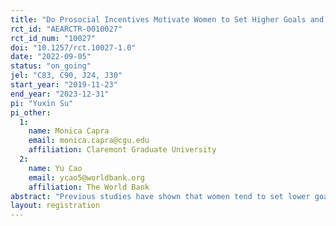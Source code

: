 ```yaml
---
title: "Do Prosocial Incentives Motivate Women to Set Higher Goals and Improve Performance?"
rct_id: "AEARCTR-0010027"
rct_id_num: "10027"
doi: "10.1257/rct.10027-1.0"
date: "2022-09-05"
status: "on_going"
jel: "C83, C90, J24, J30"
start_year: "2019-11-23"
end_year: "2023-12-31"
pi: "Yuxin Su"
pi_other:
  1:
    name: Monica Capra
    email: monica.capra@cgu.edu
    affiliation: Claremont Graduate University
  2:
    name: Yu Cao
    email: ycao5@worldbank.org
    affiliation: The World Bank
abstract: "Previous studies have shown that women tend to set lower goals for themselves compared to men, resulting in lower performance. In this paper we test whether providing incentives better fitted for motivating women to set high goals could lower the performance gap. We designed an online experiment where participants were asked to set their goals and perform a real effort task. An incentive mechanism that relied on contributing to charity upon participants achieving their goals resulted in women setting higher goals for themselves than men, reducing gender differences in performance."
layout: registration
---
```


